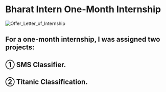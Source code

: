 # Bharat Intern One-Month Internship
![Offer_Letter_of_Internship](https://github.com/Saquibtechlotraining/image-added-readme/assets/91885135/921e60f1-bc75-40dc-b6ce-c384612d31a9)

## For a one-month internship, I was assigned two projects:

## ① SMS Classifier.
## ② Titanic Classification.
